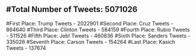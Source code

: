 #Total Number of Tweets: 5071026 
---
#First Place: Trump Tweets - 2022901
#Second Place: Cruz Tweets - 864640
#Third Place: Clinton Tweets - 584159
#Fourth Place: Rubio Tweets - 511526
#Fifth Place: Jeb! Tweets - 460836
#Sixth Place: Sanders Tweets - 335026
#Seventh Place: Carson Tweets - 154264
#Last Place: Kasich Tweets - 137674
